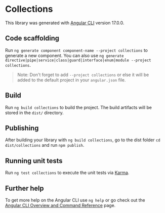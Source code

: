 # Collections

This library was generated with [Angular CLI](https://github.com/angular/angular-cli) version 17.0.0.

## Code scaffolding

Run `ng generate component component-name --project collections` to generate a new component. You can also use `ng generate directive|pipe|service|class|guard|interface|enum|module --project collections`.
> Note: Don't forget to add `--project collections` or else it will be added to the default project in your `angular.json` file. 

## Build

Run `ng build collections` to build the project. The build artifacts will be stored in the `dist/` directory.

## Publishing

After building your library with `ng build collections`, go to the dist folder `cd dist/collections` and run `npm publish`.

## Running unit tests

Run `ng test collections` to execute the unit tests via [Karma](https://karma-runner.github.io).

## Further help

To get more help on the Angular CLI use `ng help` or go check out the [Angular CLI Overview and Command Reference](https://angular.io/cli) page.
